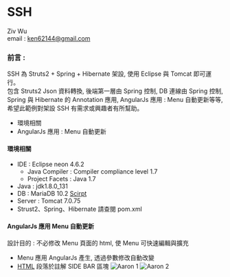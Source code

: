 # SSH

Ziv Wu
 <br/> email : ken62144@gmail.com
 
### 前言 : ### 
  SSH 為 Struts2 + Spring + Hibernate 架設, 使用 Eclipse 與 Tomcat 即可運行。
  <br/>包含 Struts2 Json 資料轉換, 後端第一層由 Spring 控制, DB 連線由 Spring 控制, 
  <br/>Spring 與 Hibernate 的 Annotation 應用, AngularJs 應用 : Menu 自動更新等等,
  <br/>希望此範例對架設 SSH 有需求或興趣者有所幫助。
  + 環境相關
  + AngularJs 應用  : Menu 自動更新
#### 環境相關  ####
+ IDE : Eclipse neon 4.6.2
    + Java Compiler : Compiler compliance level 1.7
    + Project Facets : Java 1.7
+ Java : jdk1.8.0_131
+ DB : MariaDB 10.2 [Scirpt](https://github.com/Zivpp/SSH/blob/master/ssh/src/main/resources/txt/script/scirpt.txt)
+ Server : Tomcat 7.0.75
+ Strust2、Spring、Hibernate 請查閱 pom.xml
#### AngularJs 應用  Menu 自動更新 ####
設計目的 : 不必修改 Menu 頁面的 html, 使 Menu 可快速編輯與擴充
+ Menu 應用 AngularJs 產生, 透過參數修改自動改變
+ [HTML](https://github.com/Zivpp/SSH/blob/master/ssh/src/main/webapp/pages/hall.html) 段落於註解 SIDE BAR 區塊
![Aaron 1](https://github.com/Zivpp/SSH/blob/master/ssh/src/main/resources/txt/markdown/004.jpg)
![Aaron 2](https://github.com/Zivpp/SSH/blob/master/ssh/src/main/resources/txt/markdown/002.jpg)


